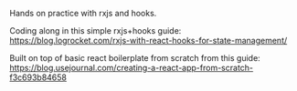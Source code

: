 Hands on practice with rxjs and hooks.

Coding along in this simple rxjs+hooks guide:
   https://blog.logrocket.com/rxjs-with-react-hooks-for-state-management/

Built on top of basic react boilerplate from scratch from this guide:
    https://blog.usejournal.com/creating-a-react-app-from-scratch-f3c693b84658